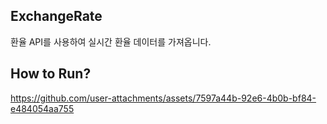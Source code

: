 ## ExchangeRate
환율 API를 사용하여 실시간 환율 데이터를 가져옵니다.

## How to Run?
https://github.com/user-attachments/assets/7597a44b-92e6-4b0b-bf84-e484054aa755
